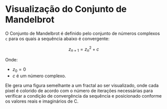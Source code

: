 # Visualização do Conjunto de Mandelbrot

O Conjunto de Mandelbrot é definido pelo conjunto de números complexos `c` para os quais a sequência abaixo é convergente:

$$ z_{n+1} = z_n^2 + c $$

Onde:
- $z_0 = 0$
- $c$ é um número complexo.

Ele gera uma figura semelhante a um fractal ao ser visualizado, onde cada pixel é colorido 
de acordo com o número de iterações necessárias para verificar a condição de convergência da sequência e posicionado conforme os valores reais e imaginários de C. 
